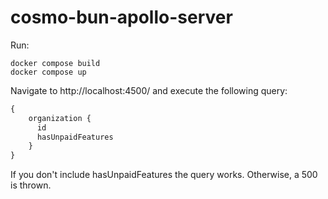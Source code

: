 # cosmo-bun-apollo-server
Run:
```
docker compose build
docker compose up
```
Navigate to http://localhost:4500/ and execute the following query:
```graphql
{ 
    organization {
      id
      hasUnpaidFeatures
    } 
}
```
If you don't include hasUnpaidFeatures the query works. Otherwise, a 500 is thrown.